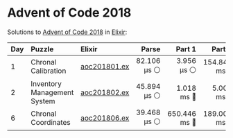 # Advent of Code 2018

Solutions to [Advent of Code 2018](https://adventofcode.com/2018/) in [Elixir](https://elixir-lang.org/):

| Day  | Puzzle                      | Elixir                                                      |       Parse |       Part 1 |       Part 2 |
| :--- | :-------------------------- | :---------------------------------------------------------- | ----------: | -----------: | -----------: |
| 1    | Chronal Calibration         | [aoc201801.ex](01_chronal_calibration/aoc201801.ex)         | 82.106 µs ⚪️ |   3.956 µs ⚪️ | 154.840 ms 🔵 |
| 2    | Inventory Management System | [aoc201802.ex](02_inventory_management_system/aoc201802.ex) | 45.894 µs ⚪️ |   1.018 ms 🔵 |   5.000 ms 🔵 |
| 6    | Chronal Coordinates         | [aoc201806.ex](06_chronal_coordinates/aoc201806.ex)         | 39.468 µs ⚪️ | 650.446 ms 🔵 | 189.001 ms 🔵 |
